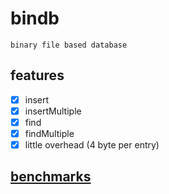 # bindb

`binary file based database`

## features

- [X] insert
- [X] insertMultiple
- [X] find
- [X] findMultiple
- [X] little overhead (4 byte per entry)

## [benchmarks](benchmarks.md)
